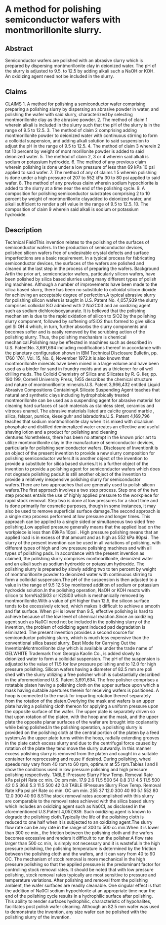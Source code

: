 # A method for polishing semiconductor wafers with montmorillonite slurry.

## Abstract
Semiconductor wafers are polished with an abrasive slurry which is prepared by dispersing montmorillonite clay in deionized water. The pH of the slurry is adjusted to 9.5. to 12.5 by adding alkali such a NaOH or KOH. An oxidizing agent need not be included in the slurry.

## Claims
CLAIMS 1. A method for polishing a semiconductor wafer comprising preparing a polishing slurry by dispersing an abrasive powder in water, and polishing the wafer with said slurry, characterized by selecting montmorillonite clay as the abrasive powder. 2. The method of claim 1 wherein alkali is included in the slurry such that the pH of the slurry is in the range of 9.5 to 12.5. 3. The method of claim 2 comprising adding montmorillonite powder to deionized water with continuous stirring to form a colloidal suspension, and adding alkali solution to said suspension to adjust the pH in the range of 9.5 to 12.5. 4. The method of claim 3 wherein 2 tot 10 percent by weight of mont morillonite powder is added to said deionized water. 5. The method of claim 2, 3 or 4 wherein said alkali is sodium or potassium hydroxide. 6. The method of any previous claim wherein polishing is done under a low pressure of less than 69 kPa 10 psi applied to said wafer. 7. The method of any of claims 1 5 wherein polishing is done under a high pressure of 207 to 552 kPa 30 to 80 psi applied to said wafer. 8. The method of any previous claim wherein sodium hypochlorite is added to the slurry at a time near the end of the polishing cycle. 9. A composition for polishing semiconductor substrates comprising 2 to 10 percent by weight of montmorillonite clayadded to deionized water, and alkali sufficient to render a pH value in the range of 9.5 to 12.5. 10. The composition of claim 9 wherein said alkali is sodium or potassium hydroxide.

## Description
Technical FieldThis invention relates to the polishing of the surfaces of semiconductor wafers. In the production of semiconductor devices, polished silicon wafers free of undesirable crystal defects and surface imperfections are a basic requirement. In a typical process for fabricating semiconductor devices, the surfaces of the wafers are polished and cleaned at the last step in the process of preparing the wafers. Background ArtIn the prior art, semiconductor wafers, particularly silicon wafers, have been polished by silica based slurries using many different types of polish ing machines. Although a number of improvements have been made to the silica based slurry, there has been no substitute to colloidal silicon dioxide for achieving an acceptable degree of perfection.A typical abrasive slurry for polishing silicon wafers is taught in U.S. Patent No. 4,057,939 the slurry comprises colloidal SiO admixed with 2 Na2C03 and an oxidizing agent such as sodium dichloroisocyanurate. It is believed that the polishing mechanism is due to the rapid oxidation of silicon to SiO2 by the polishing slurry component, followed by softening ofSiO2 thus formed to give silica gel Si OH 4 which, in turn, further absorbs the slurry components and becomes softer and is easily removed by the scrubbing action of the polishing slurry. Thus, the polishing mechanism is chemical mechanical.Polishing may be effected in machines such as described in U.S. PatentNo. 3,691,694 including modifications thereof in accordance with the planetary configuration shown in IBM Technical Disclosure Bulletin, pp. 1760 1761, Vol. 15, No. 6, November 1972.It is also known that montmorillonite minerals have been mined in a large volume and have been used as a binder for sand in foundry molds and as a thickener for oil well drilling muds. The Colloid Chemistry of Silica and Silicates by R. G. Iler, pp. 190 199, Cornell University Press, 1955 describes the chemical structure and nature of montmorillonite minerals.U.S. Patent 3,966,432 entitled Liquid Abrasive Compositions ContainingA Silicate Suspending Agent teaches that natural and synthetic clays including hydrophobically treated montmorillonite can be used as a suspending agent for abrasive material for cleaning hard surfaces of such materials as stainless steel, ceramics and vitreous enamel. The abrasive materials listed are calcite ground marble , silica, felspar, pumice, kieselguhr and labradorite.U.S. Patent 4,169,796 teaches that sodium montmorillonite clay when it is mixed with dicalcium phosphate and distilled demineralized water creates an effective and useful shaving lotion and a product for polishing and cleaning dentures.Nonetheless, there has been no attempt in the known prior art to utilize montmorillonite clay in the manufacture of semiconductor devices, particularly for polishing semiconductor wafers. Disclosure of InventionIt is an object of the present invention to provide a new slurry composition for polishing semiconductor wafers.It is another object of the invention to provide a substitute for silica based slurries.It is a further object of the invention to provide a polishing agent for semiconductor wafers which does not degrade polishing pads.it is still another object of the invention to provide a relatively inexpensive polishing slurry for semiconductor wafers.There are two approaches that are generally used to polish silicon wafers.The first approach involves a two step process. Step one of the two step process entails the use of highly applied pressure to the workpiece for rapid stock removal. Step two is done at low pressures for a short time and is done primarily for cosmetic purposes, though in some instances, it may also be used to remove superficial surface damage.The second approach is a single step process performed at low pressure and longer times. This approach can be applied to a single sided or simultaneous two sided free polishing.Low applied pressure generally means that the applied load on the workpiece is less than 69kPa 10psi . High pressure polishing means that an applied load is in excess of that amount and as high as 552 kPa 80psi . The slurry of the present invention can be used in all variations of polishing, with different types of high and low pressure polishing machines and with all types of polishing pads. In accordance with the present invention as claimed, the polishing slurry comprises montmorillonite, deionized water and an alkali such as sodium hydroxide or potassium hydroxide. The polishing slurry is prepared by slowly adding two to ten percent by weight of montmorillonite powder to deionized water with continuous stirring to form a colloidal suspension.The pH of the suspension is then adjusted to a value in the range of 9.5 12.5 by monitored addition of sodium or potassium hydroxide solution.In the polishing operation, NaOH or KOH reacts with silicon to formNa2Si03 or K2Si03 which is mechanically removed by montmorillonite.With a value of pH higher than 12.5, the silicon surface tends to be excessively etched, which makes it difficult to achieve a smooth and flat surface. When pH is lower than 9.5, effective polishing is hard to achieve because of the low level of chemical reaction.Since an oxidizing agent such as Na0Cl need not be included in the polishing slurry of the invention, the problem of oxidizing agent induced pad degradation is eliminated. The present invention provides a second source for semiconductor polishing slurry, which is much less expensive than the conventional silica based slurry. Best Mode for Carrying Out the InventionMontmorillonite clay which is available under the trade name of GELWHITE Trademark from Georgia Kaolin Co., is added slowly to deionized water to form a colloidal suspension. The pH of the suspension is adjusted to the value of 11.5 for low pressure polishing and to 12.0 for high pressure polishing. Silicon wafers having a diameter of 82.5 mm are poli shed with the slurry utilizing a free polisher which is substantially described in the aforementioned U.S. Patent 3,691,694. The free polisher comprises a rotatable platen having a polishing cloth on the upper surface upon which a mask having suitable apertures therein for receiving wafers is positioned. A hoop is connected to the mask for imparting rotation thereof separately from the rotation of the platen.Overlying the mask and wafers is an upper plate having a polishing cloth thereon for applying a uniform pressure upon the opposite surface of the wafer. The upper plate is separately driven so that upon rotation of the platen, with the hoop and the mask, and the upper plate the opposite planar surfaces of the wafer are brought into coplanarity while being polished.In the polishing operation, a polishing slurry is provided on the polishing cloth at the central portion of the platen by a feed system.As the upper plate turns within the hoop, radially extending grooves in the plate catch excess slurry and due to the centrifugal force caused by rotation of the plate they tend move the slurry outwardly. In this manner excess polishing slurry is removed from the platen and caught in a suitable container for reprocessing and reuse if desired. During polishing, wheel speeds may vary from 40 rpm to 60 rpm, optimum at 55 rpm.Tables I and II show the conditions used in low pressure polishing and high pressure polishing respectively. TABLE IPressure Slurry Flow Temp. Removal Rate kPa psi pH Rate cc min. Oc pm min. 17.9 2.6 11.5 500 54 0.8 31.1 4.5 11.5 500 42 0.5 36.6 5.3 11.5 500 42 0.8 TABLE IIPressure Slurry Flow Temp. Removal Rate kPa psi pH Rate cc min. OC um min. 255 37 12.0 300 40 90 5.1 552 80 12.0 300 40 90 8.5The stock removal rates accomplished with this slurry are comparable to the removal rates achieved with the silica based slurry which includes an oxidizing agent such as Na0Cl, as disclosed in the aforementioned U.S.Patent 4,057,939. Such oxidizing agent is known to degrade the polishing cloth.Typically the life of the polishing cloth is reduced to one half when it is subjected to an oxidizing agent.The slurry flow rate can be any rate in the range of 300 to 500 cc min.When it is lower than 300 cc min., the friction between the polishing cloth and the wafers becomes excessive and renders it difficult to run the polisher.A flow rate larger than 500 cc min, is simply not necessary and it is wasteful.In the high pressure polishing, the polishing temperature is determined by the friction between the polishing cloth and the wafers, and it can vary from 40 to 90 OC. The mechanism of stock removal is more mechanical in the high pressure polishing so that the applied pressure is the predominant factor for controlling stock removal rates. It should be noted that with low pressure polishing, stock removal rates typically are most sensitive to pressure and temperature variations. After polishing and removal from the polishing ambient, the wafer surfaces are readily cleanable. One singular effect is that the addition of Na0Cl sodium hypochlorite at an appropriate time near the end of the polishing cycle results in a hydrophilic surface after polishing. This ability to render surfaces hydrophilic, characteristic of hypohalites, facilitates post polish wafer cleaning. Although an 82.5 mm wafer was used to demonstrate the invention, any size wafer can be polished with the polishing slurry of the invention.